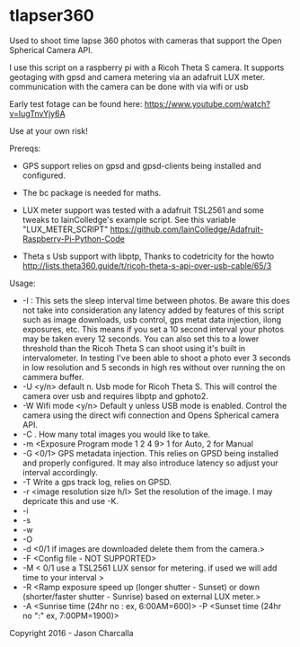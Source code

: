 # tlapser360
Used to shoot time lapse 360 photos with cameras that support the Open Spherical Camera API.

I use this script on a raspberry pi with a Ricoh Theta S camera. It supports geotaging
with gpsd and camera metering via an adafruit LUX meter. communication with the camera 
can be done with via wifi or usb

Early test fotage can be found here: https://www.youtube.com/watch?v=IugTnvYjy6A

Use at your own risk!


Prereqs: 

- GPS support relies on gpsd and gpsd-clients being installed and configured.

- The bc package is needed for maths.

- LUX meter support was tested with a adafruit TSL2561 and some tweaks to IainColledge's
  example script. See this variable "LUX_METER_SCRIPT"
  https://github.com/IainColledge/Adafruit-Raspberry-Pi-Python-Code

- Theta s Usb support with libptp, Thanks to codetricity for the howto 
  http://lists.theta360.guide/t/ricoh-theta-s-api-over-usb-cable/65/3



Usage:

- -I <Interval seconds> : This sets the sleep interval time between photos. Be aware this does not take into consideration any latency added by features of this script such as image downloads, usb control, gps metat data injection, ilong exposures, etc. This means if you set a 10 second interval your photos may be taken every 12 seconds. You can also set this to a lower threshold than the Ricoh Theta S can shoot using it's built in intervalometer. In testing I've been able to shoot a photo ever 3 seconds in low resolution and 5 seconds in high res without over running the on cammera buffer. 
- -U <y/n> default n. Usb mode for Ricoh Theta S. This will control the camera over usb and requires libptp and gphoto2.
- -W Wifi mode <y/n> Default y unless USB mode is enabled. Control the camera using the direct wifi connection and Opens Spherical camera API.
- -C <Image count>. How many total images you would like to take.
- -m <Exposure Program mode 1 2 4 9> 1 for Auto, 2 for Manual
- -G <0/1> GPS metadata injection. This relies on GPSD being installed and properly configured. It may also introduce latency so adjust your interval accordingly.
- -T <GPS Track log path and file name> Write a gps track log, relies on GPSD.
- -r <image resolution size h/l> Set the resolution of the image. I may depricate this and use -K.
- -i <iso> 
- -s <shutter speed> 
- -w <White Balance> 
- -O <Output path /> 
- -d <0/1 if images are downloaded delete them from the camera.> 
- -F <Config file - NOT SUPPORTED> 
- -M < 0/1 use a TSL2561 LUX sensor for metering. if used we will add time to your interval > 
- -R <Ramp exposure speed up (longer shutter - Sunset) or down (shorter/faster shutter - Sunrise) based on external LUX meter.> 
- -A <Sunrise time (24hr no : ex, 6:00AM=600)> -P <Sunset time (24hr no ":" ex, 7:00PM=1900)>



Copyright 2016 - Jason Charcalla
